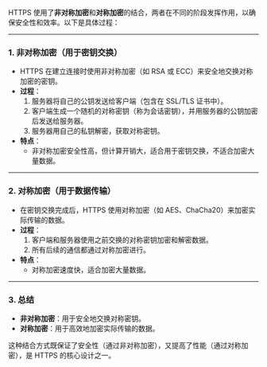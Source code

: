 HTTPS 使用了**非对称加密**和**对称加密**的结合，两者在不同的阶段发挥作用，以确保安全性和效率。以下是具体过程：

---

### 1. **非对称加密（用于密钥交换）**
   - HTTPS 在建立连接时使用非对称加密（如 RSA 或 ECC）来安全地交换对称加密的密钥。
   - **过程**：
     1. 服务器将自己的公钥发送给客户端（包含在 SSL/TLS 证书中）。
     2. 客户端生成一个随机的对称密钥（称为会话密钥），并用服务器的公钥加密后发送给服务器。
     3. 服务器用自己的私钥解密，获取对称密钥。
   - **特点**：
     - 非对称加密安全性高，但计算开销大，适合用于密钥交换，不适合加密大量数据。

---

### 2. **对称加密（用于数据传输）**
   - 在密钥交换完成后，HTTPS 使用对称加密（如 AES、ChaCha20）来加密实际传输的数据。
   - **过程**：
     1. 客户端和服务器使用之前交换的对称密钥加密和解密数据。
     2. 所有后续的通信都通过对称加密进行。
   - **特点**：
     - 对称加密速度快，适合加密大量数据。

---

### 3. **总结**
   - **非对称加密**：用于安全地交换对称密钥。
   - **对称加密**：用于高效地加密实际传输的数据。

这种结合方式既保证了安全性（通过非对称加密），又提高了性能（通过对称加密），是 HTTPS 的核心设计之一。